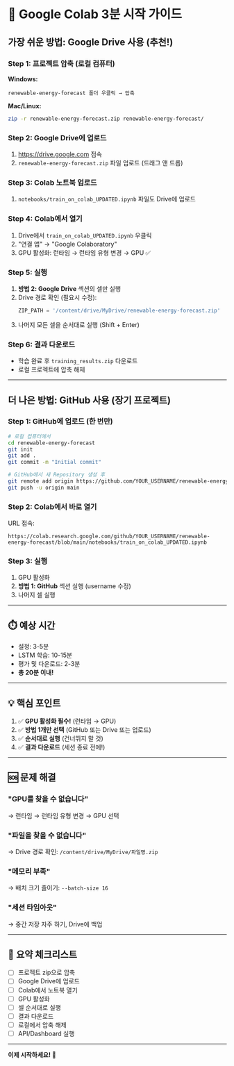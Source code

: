 # 🚀 Google Colab 3분 시작 가이드

## 가장 쉬운 방법: Google Drive 사용 (추천!)

### Step 1: 프로젝트 압축 (로컬 컴퓨터)

**Windows:**
```
renewable-energy-forecast 폴더 우클릭 → 압축
```

**Mac/Linux:**
```bash
zip -r renewable-energy-forecast.zip renewable-energy-forecast/
```

### Step 2: Google Drive에 업로드

1. https://drive.google.com 접속
2. `renewable-energy-forecast.zip` 파일 업로드 (드래그 앤 드롭)

### Step 3: Colab 노트북 업로드

1. `notebooks/train_on_colab_UPDATED.ipynb` 파일도 Drive에 업로드

### Step 4: Colab에서 열기

1. Drive에서 `train_on_colab_UPDATED.ipynb` 우클릭
2. "연결 앱" → "Google Colaboratory"
3. GPU 활성화: 런타임 → 런타임 유형 변경 → GPU ✅

### Step 5: 실행

1. **방법 2: Google Drive** 섹션의 셀만 실행
2. Drive 경로 확인 (필요시 수정):
   ```python
   ZIP_PATH = '/content/drive/MyDrive/renewable-energy-forecast.zip'
   ```
3. 나머지 모든 셀을 순서대로 실행 (Shift + Enter)

### Step 6: 결과 다운로드

- 학습 완료 후 `training_results.zip` 다운로드
- 로컬 프로젝트에 압축 해제

---

## 더 나은 방법: GitHub 사용 (장기 프로젝트)

### Step 1: GitHub에 업로드 (한 번만)

```bash
# 로컬 컴퓨터에서
cd renewable-energy-forecast
git init
git add .
git commit -m "Initial commit"

# GitHub에서 새 Repository 생성 후
git remote add origin https://github.com/YOUR_USERNAME/renewable-energy-forecast.git
git push -u origin main
```

### Step 2: Colab에서 바로 열기

URL 접속:
```
https://colab.research.google.com/github/YOUR_USERNAME/renewable-energy-forecast/blob/main/notebooks/train_on_colab_UPDATED.ipynb
```

### Step 3: 실행

1. GPU 활성화
2. **방법 1: GitHub** 섹션 실행 (username 수정)
3. 나머지 셀 실행

---

## ⏱️ 예상 시간

- 설정: 3-5분
- LSTM 학습: 10-15분
- 평가 및 다운로드: 2-3분
- **총 20분 이내!**

---

## 💡 핵심 포인트

1. ✅ **GPU 활성화 필수!** (런타임 → GPU)
2. ✅ **방법 1개만 선택** (GitHub 또는 Drive 또는 업로드)
3. ✅ **순서대로 실행** (건너뛰지 말 것)
4. ✅ **결과 다운로드** (세션 종료 전에!)

---

## 🆘 문제 해결

### "GPU를 찾을 수 없습니다"
→ 런타임 → 런타임 유형 변경 → GPU 선택

### "파일을 찾을 수 없습니다"
→ Drive 경로 확인: `/content/drive/MyDrive/파일명.zip`

### "메모리 부족"
→ 배치 크기 줄이기: `--batch-size 16`

### "세션 타임아웃"
→ 중간 저장 자주 하기, Drive에 백업

---

## 📱 요약 체크리스트

- [ ] 프로젝트 zip으로 압축
- [ ] Google Drive에 업로드
- [ ] Colab에서 노트북 열기
- [ ] GPU 활성화
- [ ] 셀 순서대로 실행
- [ ] 결과 다운로드
- [ ] 로컬에서 압축 해제
- [ ] API/Dashboard 실행

---

**이제 시작하세요! 🚀**
